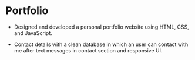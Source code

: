 # Portfolio
* Designed and developed a personal portfolio website using HTML, CSS, and JavaScript.

* Contact details with a clean database in which an user can contact with me after text messages in contact section and responsive UI.
